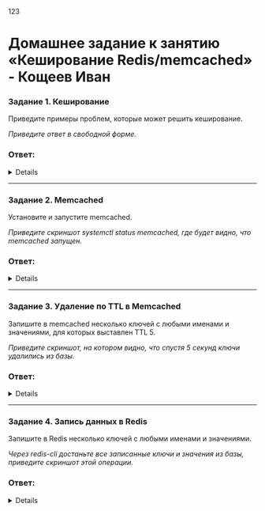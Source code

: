 123
# Домашнее задание к занятию «Кеширование Redis/memcached» - Кощеев Иван

### Задание 1. Кеширование 

Приведите примеры проблем, которые может решить кеширование. 

*Приведите ответ в свободной форме.*

### Ответ:

<details>

1. Высокая задержка при доступе к данным
Проблема: Медленный доступ к данным из удаленных источников (базы данных, API, диски).
Решение: Кеширование хранит часто запрашиваемые данные в быстрой памяти (например, в RAM), сокращая время отклика.

2. Перегрузка баз данных
Проблема: Частые запросы к базе данных замедляют работу системы.
Решение: Кеширование результатов SQL-запросов или часто используемых данных (например, Redis) снижает нагрузку на БД.

3. Медленная загрузка веб-страниц
Проблема: Пользователи долго ждут рендеринг страниц.
Решение: Кеширование статического контента (HTML, CSS, изображения) или целых страниц (например, через CDN) ускоряет загрузку.

4. Высокая нагрузка на серверы
Проблема: Резкие скачки трафика (например, во время распродаж) перегружают серверы.
Решение: Кеширование динамического контента (например, результатов поиска) снижает нагрузку на бэкенд.

5. Повторяющиеся вычисления
Проблема: Ресурсоемкие операции (рендеринг графики, ML-инференс) выполняются многократно.
Решение: Кеширование результатов вычислений экономит CPU/GPU ресурсы.

6. Ограничения API
Проблема: Частые запросы к сторонним API могут превысить лимиты (rate limits).
Решение: Кеширование ответов API позволяет реже обращаться к источнику.

7. Медленный доступ к диску
Проблема: Чтение данных с HDD/SSD медленнее, чем из оперативной памяти.
Решение: Дисковый кеш в RAM (например, в ОС) ускоряет работу с файлами.

8. Частые запросы аутентификации
Проблема: Постоянные проверки токенов или сессий нагружают сервер.
Решение: Кеширование сессий или JWT-токенов уменьшает число обращений к БД.

</details>

---

### Задание 2. Memcached

Установите и запустите memcached.

*Приведите скриншот systemctl status memcached, где будет видно, что memcached запущен.*

### Ответ:

<details>



</details>

---

### Задание 3. Удаление по TTL в Memcached

Запишите в memcached несколько ключей с любыми именами и значениями, для которых выставлен TTL 5. 

*Приведите скриншот, на котором видно, что спустя 5 секунд ключи удалились из базы.*

### Ответ:

<details>



</details>

---

### Задание 4. Запись данных в Redis

Запишите в Redis несколько ключей с любыми именами и значениями. 

*Через redis-cli достаньте все записанные ключи и значения из базы, приведите скриншот этой операции.*

### Ответ:

<details>



</details>

